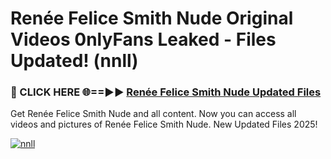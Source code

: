 # Renée Felice Smith Nude Original Videos 0nlyFans Leaked - Files Updated! (nnll)

<h3>🔴 CLICK HERE 🌐==►► <a href="https://tinyurl.com/52m3yx9h" rel="nofollow">Renée Felice Smith Nude Updated Files</a></h3>

Get Renée Felice Smith Nude and all content. Now you can access all videos and pictures of Renée Felice Smith Nude. New Updated Files 2025!

[![nnll](https://i.imgur.com/TnHtlc8.gif)](https://tinyurl.com/52m3yx9h)

